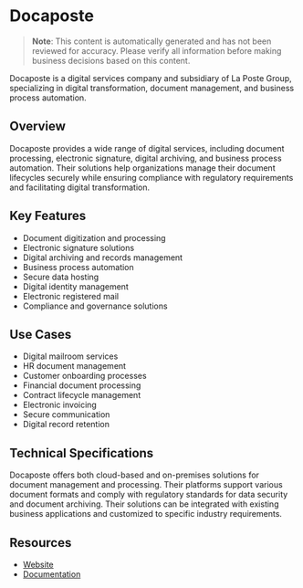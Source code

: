 # Docaposte

> **Note**: This content is automatically generated and has not been reviewed for accuracy. Please verify all information before making business decisions based on this content.

Docaposte is a digital services company and subsidiary of La Poste Group, specializing in digital transformation, document management, and business process automation.

## Overview

Docaposte provides a wide range of digital services, including document processing, electronic signature, digital archiving, and business process automation. Their solutions help organizations manage their document lifecycles securely while ensuring compliance with regulatory requirements and facilitating digital transformation.

## Key Features

- Document digitization and processing
- Electronic signature solutions
- Digital archiving and records management
- Business process automation
- Secure data hosting
- Digital identity management
- Electronic registered mail
- Compliance and governance solutions

## Use Cases

- Digital mailroom services
- HR document management
- Customer onboarding processes
- Financial document processing
- Contract lifecycle management
- Electronic invoicing
- Secure communication
- Digital record retention

## Technical Specifications

Docaposte offers both cloud-based and on-premises solutions for document management and processing. Their platforms support various document formats and comply with regulatory standards for data security and document archiving. Their solutions can be integrated with existing business applications and customized to specific industry requirements.

## Resources

- [Website](https://www.docaposte.fr)
- [Documentation](https://www.docaposte.fr/ressources)

